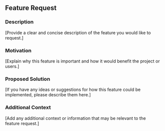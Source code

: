 ## Feature Request

### Description

[Provide a clear and concise description of the feature you would like to request.]

### Motivation

[Explain why this feature is important and how it would benefit the project or users.]

### Proposed Solution

[If you have any ideas or suggestions for how this feature could be implemented, please describe them here.]

### Additional Context

[Add any additional context or information that may be relevant to the feature request.]
